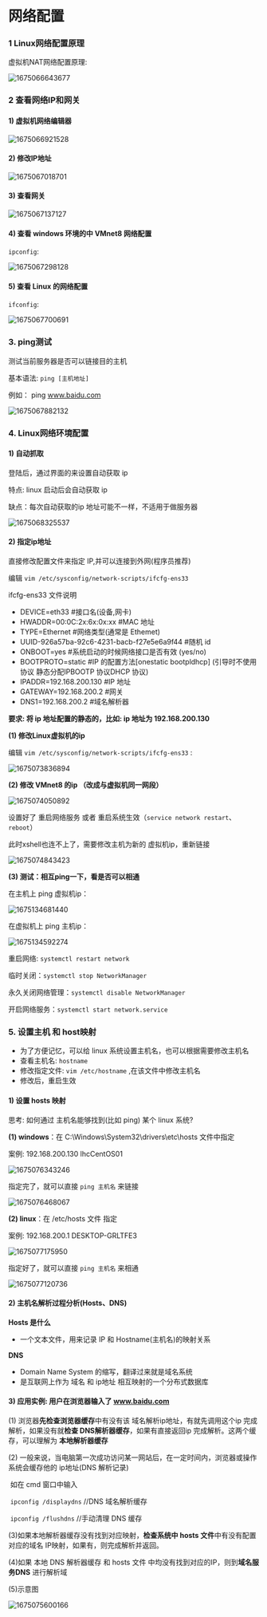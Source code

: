 # 网络配置

### 1 Linux网络配置原理

虚拟机NAT网络配置原理:

![1675066643677](E:\Linux笔记\imgs\1\1675066643677.png)



### 2 查看网络IP和网关

#### 1) 虚拟机网络编辑器

![1675066921528](E:\Linux笔记\imgs\1\1675066921528.png)



#### 2) 修改IP地址

![1675067018701](E:\Linux笔记\imgs\1\1675067018701.png)



#### 3) 查看网关

![1675067137127](E:\Linux笔记\imgs\1\1675067137127.png)



#### 4) 查看 windows 环境的中 VMnet8 网络配置 

`ipconfig`:

![1675067298128](E:\Linux笔记\imgs\1\1675067298128.png)



#### 5) 查看 Linux 的网络配置

`ifconfig`:

![1675067700691](E:\Linux笔记\imgs\1\1675067700691.png)





### 3. ping测试

测试当前服务器是否可以链接目的主机

基本语法: `ping [主机地址]`

例如： ping www.baidu.com

![1675067882132](E:\Linux笔记\imgs\1\1675067882132.png)



### 4. Linux网络环境配置

#### 1) 自动抓取

登陆后，通过界面的来设置自动获取 ip

特点: linux 启动后会自动获取 ip

缺点：每次自动获取的ip 地址可能不一样，不适用于做服务器

![1675068325537](E:\Linux笔记\imgs\1\1675068325537.png)



#### 2) 指定ip地址

直接修改配置文件来指定 IP,并可以连接到外网(程序员推荐)

编辑 `vim /etc/sysconfig/network-scripts/ifcfg-ens33`



ifcfg-ens33 文件说明

- DEVICE=eth33   			  				#接口名(设备,网卡)
- HWADDR=00:0C:2x:6x:0x:xx	 				#MAC 地址
- TYPE=Ethernet								#网络类型(通常是 Ethemet)
- UUID-926a57ba-92c6-4231-bacb-f27e5e6a9f44    #随机 id
- ONBOOT=yes								   #系统启动的时候网络接口是否有效 (yes/no)
- BOOTPROTO=static 			#IP 的配置方法[onestatic bootpldhcp] (引导时不使用协议 静态分配IPBOOTP 协议DHCP 协议)
- IPADDR=192.168.200.130	   #IP 地址
- GATEWAY=192.168.200.2		#网关
- DNS1=192.168.200.2		   #域名解析器



**要求: 将 ip 地址配置的静态的，比如: ip 地址为 192.168.200.130**

**(1) 修改Linux虚拟机的ip**

编辑 `vim /etc/sysconfig/network-scripts/ifcfg-ens33` :

![1675073836894](E:\Linux笔记\imgs\1\1675073836894.png)



**(2) 修改 VMnet8 的ip （改成与虚拟机同一网段）**

![1675074050892](E:\Linux笔记\imgs\1\1675074050892.png)



设置好了 重启网络服务 或者 重启系统生效（`service network restart`、`reboot`）

此时xshell也连不上了，需要修改主机为新的 虚拟机ip，重新链接

![1675074843423](E:\Linux笔记\imgs\1\1675074843423.png)



**(3) 测试：相互ping一下，看是否可以相通**

在主机上 ping 虚拟机ip：

![1675134681440](E:\Linux笔记\imgs\1\1675134681440.png)

在虚拟机上 ping 主机ip：

![1675134592274](E:\Linux笔记\imgs\1\1675134592274.png)





重启网络: `systemctl restart network`

临时关闭：`systemctl stop NetworkManager`

永久关闭网络管理：`systemctl disable NetworkManager `

开启网络服务：`systemctl start network.service`  





### 5. 设置主机 和 host映射



-  为了方便记忆，可以给 linux 系统设置主机名，也可以根据需要修改主机名
-  查看主机名: `hostname` 
-  修改指定文件: `vim /etc/hostname` ,在该文件中修改主机名
-  修改后，重启生效



#### 1) 设置 hosts 映射



思考: 如何通过 主机名能够找到(比如 ping) 某个 linux 系统?



**(1) windows**：在 C:\Windows\System32\drivers\etc\hosts 文件中指定

案例: 192.168.200.130 lhcCentOS01

![1675076343246](E:\Linux笔记\imgs\1\1675076343246.png)

指定完了，就可以直接 `ping 主机名` 来链接

![1675076468067](E:\Linux笔记\imgs\1\1675076468067.png)



**(2) linux**：在 /etc/hosts 文件 指定

案例: 192.168.200.1 DESKTOP-GRLTFE3

![1675077175950](E:\Linux笔记\imgs\1\1675077175950.png)

指定好了，就可以直接 `ping 主机名` 来相通

![1675077120736](E:\Linux笔记\imgs\1\1675077120736.png)





#### 2) 主机名解析过程分析(Hosts、DNS)



**Hosts 是什么**

- 一个文本文件，用来记录 IP 和 Hostname(主机名)的映射关系

**DNS**

- Domain Name System 的缩写，翻译过来就是域名系统
- 是互联网上作为 域名 和 ip地址 相互映射的一个分布式数据库



#### 3) 应用实例: 用户在浏览器输入了 www.baidu.com

(1) 浏览器**先检查浏览器缓存**中有没有该 域名解析ip地址，有就先调用这个ip 完成解析，如果没有就**检查 DNS解析器缓存**，如果有直接返回ip 完成解析。这两个缓存，可以理解为 **本地解析器缓存**

(2) 一般来说，当电脑第一次成功访问某一网站后，在一定时间内，浏览器或操作系统会缓存他的 ip地址(DNS 解析记录)

​	如在 cmd 窗口中输入

​	`ipconfig /displaydns`	//DNS 域名解析缓存 

​	`ipconfig /flushdns`	  //手动清理 DNS 缓存

(3)如果本地解析器缓存没有找到对应映射，**检查系统中 hosts 文件**中有没有配置对应的域名 IP映射，如果有，则完成解析并返回。

(4)如果 本地 DNS 解析器缓存 和 hosts 文件 中均没有找到对应的IP，则到**域名服务DNS** 进行解析域

(5)示意图

![1675075600166](E:\Linux笔记\imgs\1\1675075600166.png)